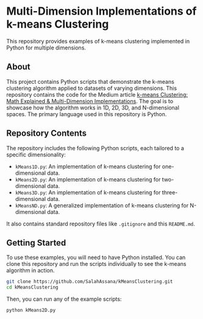 # Multi-Dimension Implementations of k-means Clustering

This repository provides examples of k-means clustering implemented in Python for multiple dimensions.

## About

This project contains Python scripts that demonstrate the k-means clustering algorithm applied to datasets of varying dimensions. This repository contains the code for the Medium article [k-means Clustering: Math Explained & Multi-Dimension Implementations](https://medium.com/@SalahAssana/k-means-clustering-math-explained-multi-dimension-implementations-85e202bc2ec0). The goal is to showcase how the algorithm works in 1D, 2D, 3D, and N-dimensional spaces. The primary language used in this repository is Python.

## Repository Contents

The repository includes the following Python scripts, each tailored to a specific dimensionality:

*   `kMeans1D.py`: An implementation of k-means clustering for one-dimensional data.
*   `kMeans2D.py`: An implementation of k-means clustering for two-dimensional data.
*   `kMeans3D.py`: An implementation of k-means clustering for three-dimensional data.
*   `kMeansND.py`: A generalized implementation of k-means clustering for N-dimensional data.

It also contains standard repository files like `.gitignore` and this `README.md`.

## Getting Started

To use these examples, you will need to have Python installed. You can clone this repository and run the scripts individually to see the k-means algorithm in action.

```bash
git clone https://github.com/SalahAssana/kMeansClustering.git
cd kMeansClustering
```

Then, you can run any of the example scripts:

```bash
python kMeans2D.py
```